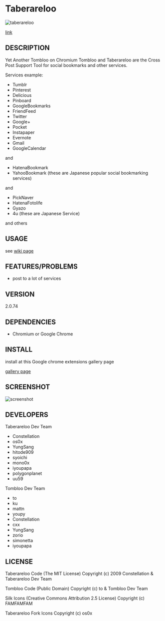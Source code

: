 # Taberareloo

![taberareloo](https://raw.github.com/Constellation/taberareloo/master/src/skin/fork64.png)

[link](https://github.com/Constellation/taberareloo)

## DESCRIPTION

Yet Another Tombloo on Chromium
Tombloo and Taberareloo are the Cross Post Support Tool for social bookmarks and other services.

Services example:

+  Tumblr
+  Pinterest
+  Delicious
+  Pinboard
+  GoogleBookmarks
+  FriendFeed
+  Twitter
+  Google+
+  Pocket
+  Instapaper
+  Evernote
+  Gmail
+  GoogleCalendar

and

+  HatenaBookmark
+  YahooBookmark (these are Japanese popular social bookmarking services)

and

+  PickNaver
+  HatenaFotolife
+  Gyazo
+  4u (these are Japanese Service)

and others

## USAGE

see [wiki page](https://github.com/Constellation/taberareloo/wiki/)

## FEATURES/PROBLEMS

+ post to a lot of services

## VERSION

2.0.74

## DEPENDENCIES

+ Chromium or Google Chrome

## INSTALL

install at this Google chrome extensions gallery page

[gallery page](https://chrome.google.com/webstore/detail/ldcnohnnlpgglecmkldelbmiokgmikno)

## SCREENSHOT

![screenshot](http://farm5.static.flickr.com/4030/4230713294_14aa84791f_o.png)

## DEVELOPERS

Taberareloo Dev Team

+ Constellation
+ os0x
+ YungSang
+ hitode909
+ syoichi
+ mono0x
+ iyoupapa
+ polygonplanet
+ uu59

Tombloo Dev Team

+ to
+ ku
+ mattn
+ youpy
+ Constellation
+ cxx
+ YungSang
+ zorio
+ simonetta
+ iyoupapa

## LICENSE

Taberareloo Code
(The MIT License)
Copyright (c) 2009 Constellation & Taberareloo Dev Team

Tombloo Code
(Public Domain)
Copyright (c) to & Tombloo Dev Team

Silk Icons
(Creative Commons Attribution 2.5 License)
Copyright (c) FAMFAMFAM

Taberareloo Fork Icons
Copyright (c) os0x
